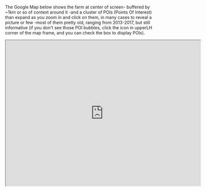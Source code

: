 The Google Map below shows the farm at center of screen- buffered by ~1km or so of context around it -and a cluster of POIs (Points Of Interest) than expand as you zoom in and click on them, in many cases to reveal a picture or few -most of them pretty old, ranging from 2013-2017, but still informative (if you don't see those POI bubbles, click the icon in upperLH corner of the map frame, and you can check the box to display POIs).

<iframe src="https://www.google.com/maps/d/u/0/embed?mid=1DmJmFk_lxNiX1dE685yAmr3Cxr8" width="640" height="480"></iframe>